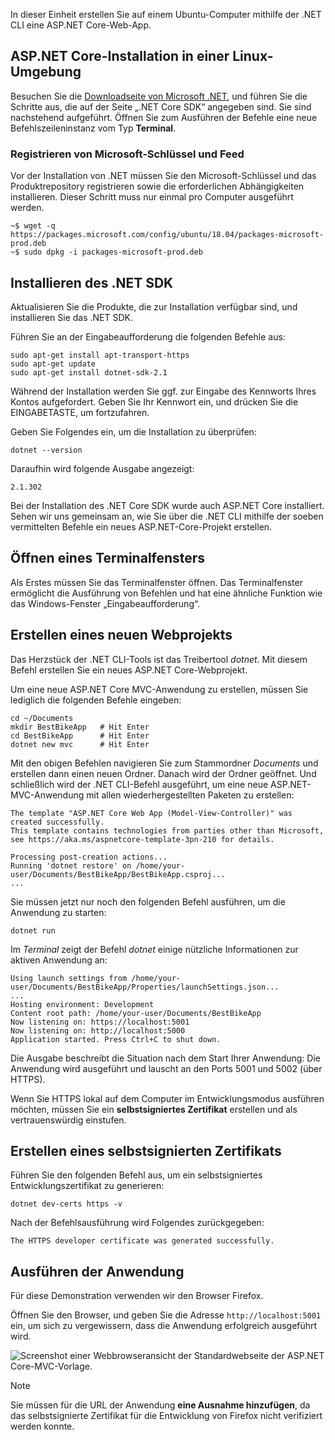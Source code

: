 In dieser Einheit erstellen Sie auf einem Ubuntu-Computer mithilfe der .NET CLI eine ASP.NET Core-Web-App.

## <a name="aspnet-core-installation-on-linux-environment"></a>ASP.NET Core-Installation in einer Linux-Umgebung

Besuchen Sie die [Downloadseite von Microsoft .NET](https://www.microsoft.com/net/download), und führen Sie die Schritte aus, die auf der Seite „.NET Core SDK“ angegeben sind. Sie sind nachstehend aufgeführt. Öffnen Sie zum Ausführen der Befehle eine neue Befehlszeileninstanz vom Typ **Terminal**.

### <a name="register-microsoft-key-and-feed"></a>Registrieren von Microsoft-Schlüssel und Feed

Vor der Installation von .NET müssen Sie den Microsoft-Schlüssel und das Produktrepository registrieren sowie die erforderlichen Abhängigkeiten installieren. Dieser Schritt muss nur einmal pro Computer ausgeführt werden.

```console
~$ wget -q https://packages.microsoft.com/config/ubuntu/18.04/packages-microsoft-prod.deb
~$ sudo dpkg -i packages-microsoft-prod.deb
```

## <a name="install-the-net-sdk"></a>Installieren des .NET SDK

Aktualisieren Sie die Produkte, die zur Installation verfügbar sind, und installieren Sie das .NET SDK.

Führen Sie an der Eingabeaufforderung die folgenden Befehle aus:

```console
sudo apt-get install apt-transport-https
sudo apt-get update
sudo apt-get install dotnet-sdk-2.1
```

Während der Installation werden Sie ggf. zur Eingabe des Kennworts Ihres Kontos aufgefordert. Geben Sie Ihr Kennwort ein, und drücken Sie die EINGABETASTE, um fortzufahren.

Geben Sie Folgendes ein, um die Installation zu überprüfen:

```console
dotnet --version
```

Daraufhin wird folgende Ausgabe angezeigt:

```console
2.1.302
```

Bei der Installation des .NET Core SDK wurde auch ASP.NET Core installiert. Sehen wir uns gemeinsam an, wie Sie über die .NET CLI mithilfe der soeben vermittelten Befehle ein neues ASP.NET-Core-Projekt erstellen.

## <a name="open-a-terminal-window"></a>Öffnen eines Terminalfensters

Als Erstes müssen Sie das Terminalfenster öffnen. Das Terminalfenster ermöglicht die Ausführung von Befehlen und hat eine ähnliche Funktion wie das Windows-Fenster „Eingabeaufforderung“.

## <a name="create-a-new-web-project"></a>Erstellen eines neuen Webprojekts

Das Herzstück der .NET CLI-Tools ist das Treibertool *dotnet*. Mit diesem Befehl erstellen Sie ein neues ASP.NET Core-Webprojekt.

Um eine neue ASP.NET Core MVC-Anwendung zu erstellen, müssen Sie lediglich die folgenden Befehle eingeben:

```console
cd ~/Documents
mkdir BestBikeApp   # Hit Enter
cd BestBikeApp      # Hit Enter
dotnet new mvc      # Hit Enter
```

Mit den obigen Befehlen navigieren Sie zum Stammordner *Documents* und erstellen dann einen neuen Ordner. Danach wird der Ordner geöffnet. Und schließlich wird der .NET CLI-Befehl ausgeführt, um eine neue ASP.NET-MVC-Anwendung mit allen wiederhergestellten Paketen zu erstellen:

```console
The template "ASP.NET Core Web App (Model-View-Controller)" was created successfully.
This template contains technologies from parties other than Microsoft, see https://aka.ms/aspnetcore-template-3pn-210 for details.

Processing post-creation actions...
Running 'dotnet restore' on /home/your-user/Documents/BestBikeApp/BestBikeApp.csproj...
...
```

Sie müssen jetzt nur noch den folgenden Befehl ausführen, um die Anwendung zu starten:

```console
dotnet run
```

Im *Terminal* zeigt der Befehl *dotnet* einige nützliche Informationen zur aktiven Anwendung an:

```console
Using launch settings from /home/your-user/Documents/BestBikeApp/Properties/launchSettings.json...
...
Hosting environment: Development
Content root path: /home/your-user/Documents/BestBikeApp
Now listening on: https://localhost:5001
Now listening on: http://localhost:5000
Application started. Press Ctrl+C to shut down.
```

Die Ausgabe beschreibt die Situation nach dem Start Ihrer Anwendung: Die Anwendung wird ausgeführt und lauscht an den Ports 5001 und 5002 (über HTTPS).

Wenn Sie HTTPS lokal auf dem Computer im Entwicklungsmodus ausführen möchten, müssen Sie ein **selbstsigniertes Zertifikat** erstellen und als vertrauenswürdig einstufen.

## <a name="create-a-self-signed-certificate"></a>Erstellen eines selbstsignierten Zertifikats

Führen Sie den folgenden Befehl aus, um ein selbstsigniertes Entwicklungszertifikat zu generieren:

```console
dotnet dev-certs https -v
```

Nach der Befehlsausführung wird Folgendes zurückgegeben:

```console
The HTTPS developer certificate was generated successfully.
```

## <a name="run-the-application"></a>Ausführen der Anwendung

Für diese Demonstration verwenden wir den Browser Firefox.

Öffnen Sie den Browser, und geben Sie die Adresse `http://localhost:5001` ein, um sich zu vergewissern, dass die Anwendung erfolgreich ausgeführt wird.

![Screenshot einer Webbrowseransicht der Standardwebseite der ASP.NET Core-MVC-Vorlage.](../media/5-asp-core-mvc-default-template.PNG)

> [!NOTE]
> Sie müssen für die URL der Anwendung **eine Ausnahme hinzufügen**, da das selbstsignierte Zertifikat für die Entwicklung von Firefox nicht verifiziert werden konnte.
